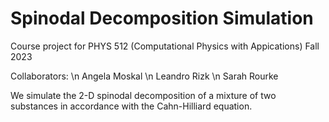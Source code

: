 # Spinodal Decomposition Simulation

Course project for PHYS 512 (Computational Physics with Appications) Fall 2023

Collaborators: \n
Angela Moskal \n
Leandro Rizk \n
Sarah Rourke 

We simulate the 2-D spinodal decomposition of a mixture of two substances in accordance with the Cahn-Hilliard equation.
